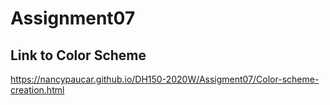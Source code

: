 # Assignment07 

## Link to Color Scheme

https://nancypaucar.github.io/DH150-2020W/Assigment07/Color-scheme-creation.html
